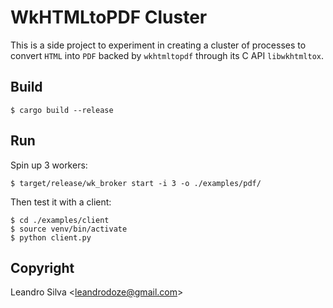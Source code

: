 # WkHTMLtoPDF Cluster

This is a side project to experiment in creating a cluster of processes to convert `HTML` into `PDF` backed by `wkhtmltopdf` through its C API `libwkhtmltox`.

## Build

    $ cargo build --release

## Run

Spin up 3 workers:

    $ target/release/wk_broker start -i 3 -o ./examples/pdf/

Then test it with a client:

    $ cd ./examples/client
    $ source venv/bin/activate
    $ python client.py

## Copyright

Leandro Silva <<leandrodoze@gmail.com>>
